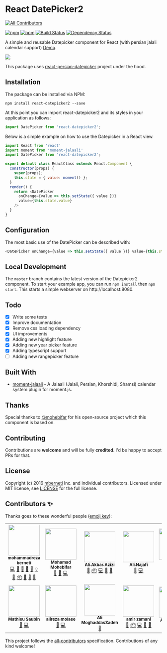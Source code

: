 # React DatePicker2
<!-- ALL-CONTRIBUTORS-BADGE:START - Do not remove or modify this section -->
[![All Contributors](https://img.shields.io/badge/all_contributors-14-orange.svg?style=flat-square)](#contributors-)
<!-- ALL-CONTRIBUTORS-BADGE:END -->

[![npm](https://img.shields.io/npm/v/react-datepicker2.svg)](https://www.npmjs.com/package/react-datepicker2)
[![npm](https://img.shields.io/npm/dt/react-datepicker2.svg)](https://www.npmjs.com/package/react-datepicker2)
[![Build Status](https://travis-ci.org/mberneti/react-datepicker2.svg?branch=master)](https://travis-ci.org/mberneti/react-datepicker2)
[![Dependency Status](https://david-dm.org/mberneti/react-datepicker2.svg)](https://david-dm.org/mberneti/react-datepicker2)

A simple and reusable Datepicker component for React (with persian jalali calendar support) [Demo](https://mberneti.github.io/react-datepicker2/).

![](https://mberneti.github.io/react-datepicker2/images/react-datepicker2.gif)

This package uses [react-persian-datepicker](https://github.com/evandhq/react-persian-datepicker) project under the hood.

## Installation

The package can be installed via NPM:

```
npm install react-datepicker2 --save
```

At this point you can import react-datepicker2 and its styles in your application as follows:

```js
import DatePicker from 'react-datepicker2';
```

Below is a simple example on how to use the Datepicker in a React view.

```js
import React from 'react'
import moment from 'moment-jalaali'
import DatePicker from 'react-datepicker2';

export default class ReactClass extends React.Component {
  constructor(props) {
    super(props);
    this.state = { value: moment() };
  }
  render() {
    return <DatePicker
      onChange={value => this.setState({ value })}
      value={this.state.value}
    />
  }
}
```

## Configuration

The most basic use of the DatePicker can be described with:

```js
<DatePicker onChange={value => this.setState({ value })} value={this.state.value} />
```

## Local Development

The `master` branch contains the latest version of the Datepicker2 component. To start your example app, you can run `npm install` then `npm start`. This starts a simple webserver on http://localhost:8080.

## Todo

- [x] Write some tests
- [x] Improve documentation
- [x] Remove css loading dependency
- [x] UI improvements
- [x] Adding new highlight feature
- [x] Adding new year picker feature
- [x] Adding typescript support
- [ ] Adding new rangepicker feature

## Built With

* [moment-jalaali](https://github.com/jalaali/moment-jalaali) - A Jalaali (Jalali, Persian, Khorshidi, Shamsi) calendar system plugin for moment.js.

## Thanks
Special thanks to [@mohebifar](https://github.com/mohebifar) for his open-source project which this component is based on.

## Contributing
Contributions are **welcome** and will be fully **credited**.
I'd be happy to accept PRs for that.

## License

Copyright (c) 2016 [mberneti](https://twitter.com/mberneti) Inc. and individual contributors. Licensed under MIT license, see [LICENSE](LICENSE) for the full license.

## Contributors ✨

Thanks goes to these wonderful people ([emoji key](https://allcontributors.org/docs/en/emoji-key)):

<!-- ALL-CONTRIBUTORS-LIST:START - Do not remove or modify this section -->
<!-- prettier-ignore-start -->
<!-- markdownlint-disable -->
<table>
  <tr>
    <td align="center"><a href="http://berneti.ir"><img src="https://avatars3.githubusercontent.com/u/3443365?v=4" width="100px;" alt=""/><br /><sub><b>mohammadreza berneti</b></sub></a><br /><a href="https://github.com/mberneti/react-datepicker2/commits?author=mberneti" title="Code">💻</a> <a href="#ideas-mberneti" title="Ideas, Planning, & Feedback">🤔</a> <a href="https://github.com/mberneti/react-datepicker2/commits?author=mberneti" title="Documentation">📖</a> <a href="https://github.com/mberneti/react-datepicker2/issues?q=author%3Amberneti" title="Bug reports">🐛</a> <a href="#design-mberneti" title="Design">🎨</a> <a href="#example-mberneti" title="Examples">💡</a> <a href="#maintenance-mberneti" title="Maintenance">🚧</a> <a href="#platform-mberneti" title="Packaging/porting to new platform">📦</a> <a href="#question-mberneti" title="Answering Questions">💬</a> <a href="https://github.com/mberneti/react-datepicker2/pulls?q=is%3Apr+reviewed-by%3Amberneti" title="Reviewed Pull Requests">👀</a> <a href="#projectManagement-mberneti" title="Project Management">📆</a></td>
    <td align="center"><a href="https://github.com/mohebifar"><img src="https://avatars1.githubusercontent.com/u/6104558?v=4" width="100px;" alt=""/><br /><sub><b>Mohamad Mohebifar</b></sub></a><br /><a href="#ideas-mohebifar" title="Ideas, Planning, & Feedback">🤔</a> <a href="https://github.com/mberneti/react-datepicker2/commits?author=mohebifar" title="Documentation">📖</a> <a href="https://github.com/mberneti/react-datepicker2/commits?author=mohebifar" title="Code">💻</a></td>
    <td align="center"><a href="https://github.com/aliazizi"><img src="https://avatars1.githubusercontent.com/u/8492767?v=4" width="100px;" alt=""/><br /><sub><b>Ali Akbar Azizi</b></sub></a><br /><a href="#maintenance-aliazizi" title="Maintenance">🚧</a> <a href="#platform-aliazizi" title="Packaging/porting to new platform">📦</a> <a href="https://github.com/mberneti/react-datepicker2/commits?author=aliazizi" title="Code">💻</a> <a href="https://github.com/mberneti/react-datepicker2/issues?q=author%3Aaliazizi" title="Bug reports">🐛</a> <a href="#question-aliazizi" title="Answering Questions">💬</a></td>
    <td align="center"><a href="https://github.com/alinjf"><img src="https://avatars3.githubusercontent.com/u/15678289?v=4" width="100px;" alt=""/><br /><sub><b>Ali Najafi</b></sub></a><br /><a href="#maintenance-alinjf" title="Maintenance">🚧</a> <a href="https://github.com/mberneti/react-datepicker2/commits?author=alinjf" title="Code">💻</a></td>
    <td align="center"><a href="http://mehralian.org"><img src="https://avatars0.githubusercontent.com/u/13819774?v=4" width="100px;" alt=""/><br /><sub><b>Mehrdad Mehralian</b></sub></a><br /><a href="https://github.com/mberneti/react-datepicker2/commits?author=dadwic" title="Code">💻</a> <a href="#design-dadwic" title="Design">🎨</a></td>
    <td align="center"><a href="https://github.com/shayegh"><img src="https://avatars1.githubusercontent.com/u/10929932?v=4" width="100px;" alt=""/><br /><sub><b>mojtaba Shayegh</b></sub></a><br /><a href="https://github.com/mberneti/react-datepicker2/issues?q=author%3Ashayegh" title="Bug reports">🐛</a> <a href="https://github.com/mberneti/react-datepicker2/commits?author=shayegh" title="Code">💻</a></td>
    <td align="center"><a href="https://github.com/moryrasb"><img src="https://avatars1.githubusercontent.com/u/15072825?v=4" width="100px;" alt=""/><br /><sub><b>mory rezaee</b></sub></a><br /><a href="#maintenance-moryrasb" title="Maintenance">🚧</a> <a href="https://github.com/mberneti/react-datepicker2/commits?author=moryrasb" title="Code">💻</a></td>
  </tr>
  <tr>
    <td align="center"><a href="https://github.com/Doomfang3"><img src="https://avatars1.githubusercontent.com/u/37439688?v=4" width="100px;" alt=""/><br /><sub><b>Mathieu Saubin</b></sub></a><br /><a href="#maintenance-Doomfang3" title="Maintenance">🚧</a> <a href="https://github.com/mberneti/react-datepicker2/commits?author=Doomfang3" title="Code">💻</a></td>
    <td align="center"><a href="https://github.com/alireza-molaee"><img src="https://avatars0.githubusercontent.com/u/15848730?v=4" width="100px;" alt=""/><br /><sub><b>alireza molaee</b></sub></a><br /><a href="#maintenance-alireza-molaee" title="Maintenance">🚧</a> <a href="https://github.com/mberneti/react-datepicker2/commits?author=alireza-molaee" title="Code">💻</a></td>
    <td align="center"><a href="https://github.com/alimzadeh"><img src="https://avatars3.githubusercontent.com/u/11006666?v=4" width="100px;" alt=""/><br /><sub><b>Ali MoghaddasZadeh</b></sub></a><br /><a href="https://github.com/mberneti/react-datepicker2/issues?q=author%3Aalimzadeh" title="Bug reports">🐛</a></td>
    <td align="center"><a href="http://ir.linkedin.com/in/amirzamani"><img src="https://avatars0.githubusercontent.com/u/6501462?v=4" width="100px;" alt=""/><br /><sub><b>amir zamani</b></sub></a><br /><a href="#maintenance-azadkuh" title="Maintenance">🚧</a> <a href="#platform-azadkuh" title="Packaging/porting to new platform">📦</a> <a href="https://github.com/mberneti/react-datepicker2/commits?author=azadkuh" title="Code">💻</a> <a href="https://github.com/mberneti/react-datepicker2/issues?q=author%3Aazadkuh" title="Bug reports">🐛</a> <a href="#question-azadkuh" title="Answering Questions">💬</a></td>
    <td align="center"><a href="http://afsanefadaei.ir"><img src="https://avatars0.githubusercontent.com/u/37764909?v=4" width="100px;" alt=""/><br /><sub><b>Afsane Fadaei</b></sub></a><br /><a href="#maintenance-afsanefda" title="Maintenance">🚧</a> <a href="#question-afsanefda" title="Answering Questions">💬</a></td>
    <td align="center"><a href="http://learnyab.com"><img src="https://avatars2.githubusercontent.com/u/17334987?v=4" width="100px;" alt=""/><br /><sub><b>Hossein Aghatabar</b></sub></a><br /><a href="https://github.com/mberneti/react-datepicker2/issues?q=author%3Awhossein" title="Bug reports">🐛</a></td>
    <td align="center"><a href="http://salehian.me/"><img src="https://avatars1.githubusercontent.com/u/8876390?v=4" width="100px;" alt=""/><br /><sub><b>Mahdi </b></sub></a><br /><a href="https://github.com/mberneti/react-datepicker2/commits?author=mahdisalehian" title="Code">💻</a></td>
  </tr>
</table>

<!-- markdownlint-enable -->
<!-- prettier-ignore-end -->
<!-- ALL-CONTRIBUTORS-LIST:END -->

This project follows the [all-contributors](https://github.com/all-contributors/all-contributors) specification. Contributions of any kind welcome!
